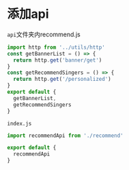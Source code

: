 # 添加api

`api`文件夹内recommend.js

```js
import http from '../utils/http'
const getBannerList = () => {
  return http.get('banner/get')
}
const getRecommendSingers = () => {
  return http.get('/personalized')
}
export default {
  getBannerList,
  getRecommendSingers
}
```
`index.js`

```js
import recommendApi from './recommend'

export default {
  recommendApi
}
```